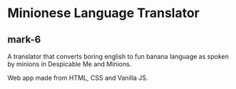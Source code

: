 # Minionese Language Translator
## mark-6
A translator that converts boring english to fun banana language as spoken by minions in Despicable Me and Minions.

Web app made from HTML, CSS and Vanilla JS.

